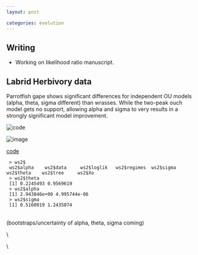 ```yaml
---
layout: post

categories: evolution
---
```






 





Writing
-------

-   Working on likelihood ratio manuscript.

Labrid Herbivory data
---------------------

Parrotfish gape shows significant differences for independent OU models
(alpha, theta, sigma different) than wrasses. While the two-peak ouch
model gets no support, allowing alpha and sigma to very results in a
strongly significant model improvement.

![code](http://openwetware.org/images/thumb/6/66/Labrid_gape.png/800px-Labrid_gape.png)

![image](/skins/common/images/magnify-clip.png)

[code](http://github.com/cboettig/wrightscape/blob/5e2f978e955bb5de58dc4be5c48ca6c6a35c5f5b/demos/labrids.R "http://github.com/cboettig/wrightscape/blob/5e2f978e955bb5de58dc4be5c48ca6c6a35c5f5b/demos/labrids.R")

~~~~ {.de1}
 > ws2$
 ws2$alpha    ws2$data     ws2$loglik   ws2$regimes  ws2$sigma    ws2$theta    ws2$tree     ws2$Xo
 > ws2$theta
 [1] 0.2245493 0.9569619
 > ws2$alpha
 [1] 2.943846e+00 4.995744e-06
 > ws2$sigma
 [1] 0.5160019 1.2435074
~~~~

\
 (bootstraps/uncertainty of alpha, theta, sigma coming)

\

\

